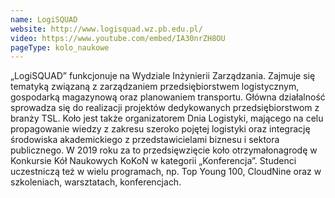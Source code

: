 ```yaml
---
name: LogiSQUAD
website: http://www.logisquad.wz.pb.edu.pl/
video: https://www.youtube.com/embed/IA30nrZH8OU
pageType: kolo_naukowe
---
```


„LogiSQUAD” funkcjonuje na Wydziale Inżynierii Zarządzania. Zajmuje się tematyką związaną z zarządzaniem przedsiębiorstwem logistycznym, gospodarką magazynową oraz planowaniem transportu. Główna działalność sprowadza się do realizacji projektów dedykowanych przedsiębiorstwom z branży TSL. Koło jest także organizatorem Dnia Logistyki, mającego na celu propagowanie wiedzy z zakresu szeroko pojętej logistyki oraz integrację środowiska akademickiego z przedstawicielami biznesu i sektora publicznego. W 2019 roku za to przedsięwzięcie koło otrzymałonagrodę w Konkursie Kół Naukowych KoKoN w kategorii „Konferencja”. Studenci uczestniczą też w wielu programach, np. Top Young 100, CloudNine oraz w szkoleniach, warsztatach, konferencjach.
